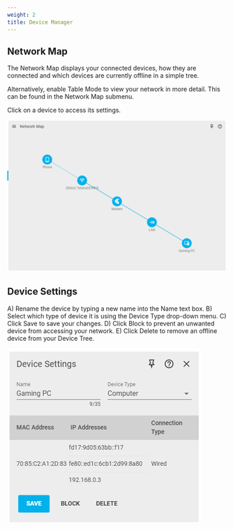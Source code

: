 ```yaml
---
weight: 2
title: Device Manager
---
```


## Network Map

The Network Map displays your connected devices, how they are connected and which devices are currently offline in a simple tree.

Alternatively, enable Table Mode to view your network in more detail. This can be found in the Network Map submenu.

Click on a device to access its settings.

![6cb3f8100cefed1bd074287d02923e808d1fee05.png](device-manager/6cb3f8100cefed1bd074287d02923e808d1fee05.png)

## Device Settings

A) Rename the device by typing a new name into the Name text box.
B) Select which type of device it is using the Device Type drop-down menu.
C) Click Save to save your changes.
D) Click Block to prevent an unwanted device from accessing your network.
E) Click Delete to remove an offline device from your Device Tree.

![14bf411144aec7b4b101e27c3f3fa56cbc170f92.png](device-manager/14bf411144aec7b4b101e27c3f3fa56cbc170f92.png)
